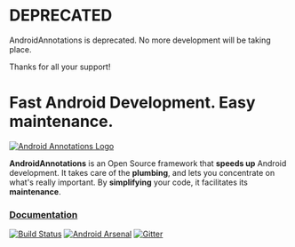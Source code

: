 # DEPRECATED

AndroidAnnotations is deprecated. No more development will be taking place.

Thanks for all your support!

# Fast Android Development. Easy maintenance.

[![Android Annotations Logo](https://github.com/androidannotations/androidannotations/wiki/img/aa-logo.png)](https://github.com/androidannotations/androidannotations/wiki/Home) 

**AndroidAnnotations** is an Open Source framework that **speeds up** Android development.
It takes care of the **plumbing**, and lets you concentrate on what's really important. By **simplifying** your code, it facilitates its **maintenance**.

### [**Documentation**](https://github.com/androidannotations/androidannotations/wiki/Home)

[![Build Status](https://travis-ci.org/androidannotations/androidannotations.svg?branch=develop)](https://travis-ci.org/androidannotations/androidannotations/builds) [![Android Arsenal](https://img.shields.io/badge/Android%20Arsenal-AndroidAnnotations-brightgreen.svg?style=flat)](http://android-arsenal.com/details/1/128)
[![Gitter](https://badges.gitter.im/Join%20Chat.svg)](https://gitter.im/androidannotations/androidannotations?utm_source=badge&utm_medium=badge&utm_campaign=pr-badge)
